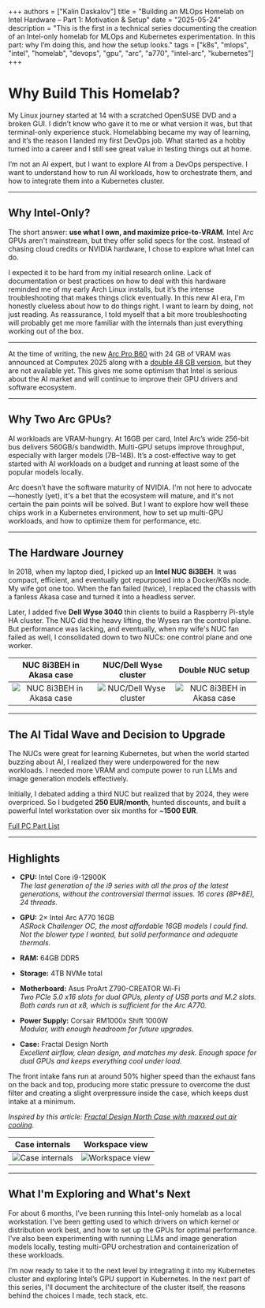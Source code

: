 +++
authors = ["Kalin Daskalov"]
title = "Building an MLOps Homelab on Intel Hardware – Part 1: Motivation & Setup"
date = "2025-05-24"
description = "This is the first in a technical series documenting the creation of an Intel-only homelab for MLOps and Kubernetes experimentation. In this part: why I’m doing this, and how the setup looks."
tags = ["k8s", "mlops", "intel", "homelab", "devops", "gpu", "arc", "a770", "intel-arc", "kubernetes"]
+++

# Why Build This Homelab?

My Linux journey started at 14 with a scratched OpenSUSE DVD and a broken GUI. I didn’t know who gave it to me or what version it was, but that terminal-only experience stuck. Homelabbing became my way of learning, and it’s the reason I landed my first DevOps job. What started as a hobby turned into a career and I still see great value in testing things out at home.

I’m not an AI expert, but I want to explore AI from a DevOps perspective. I want to understand how to run AI workloads, how to orchestrate them, and how to integrate them into a Kubernetes cluster.

---

## Why Intel-Only?

The short answer: **use what I own, and maximize price-to-VRAM**. Intel Arc GPUs aren't mainstream, but they offer solid specs for the cost. Instead of chasing cloud credits or NVIDIA hardware, I chose to explore what Intel can do.

I expected it to be hard from my initial research online. Lack of documentation or best practices on how to deal with this hardware reminded me of my early Arch Linux installs, but it’s the intense troubleshooting that makes things click eventually. In this new AI era, I'm honestly clueless about how to do things right. I want to learn by doing, not just reading. As reassurance, I told myself that a bit more troubleshooting will probably get me more familiar with the internals than just everything working out of the box.

---

At the time of writing, the new [Arc Pro B60](https://www.intel.com/content/www/us/en/products/sku/243916/intel-arc-pro-b60-graphics/specifications.html) with 24 GB of VRAM was announced at Computex 2025 along with a [double 48 GB version](https://www.maxsun.com/blogs/maxsun-motherboard/maxsun-unveils-intel-arc-pro-b60-dual-48g-turbo-at-computex-2025), but they are not available yet. This gives me some optimism that Intel is serious about the AI market and will continue to improve their GPU drivers and software ecosystem.

---

## Why Two Arc GPUs?

AI workloads are VRAM-hungry. At 16GB per card, Intel Arc’s wide 256-bit bus delivers 560GB/s bandwidth. Multi-GPU setups improve throughput, especially with larger models (7B–14B). It’s a cost-effective way to get started with AI workloads on a budget and running at least some of the popular models locally.

Arc doesn’t have the software maturity of NVIDIA. I'm not here to advocate—honestly (yet), it's a bet that the ecosystem will mature, and it's not certain the pain points will be solved. But I want to explore how well these chips work in a Kubernetes environment, how to set up multi-GPU workloads, and how to optimize them for performance, etc.

---

## The Hardware Journey

In 2018, when my laptop died, I picked up an **Intel NUC 8i3BEH**. It was compact, efficient, and eventually got repurposed into a Docker/K8s node. My wife got one too. When the fan failed (twice), I replaced the chassis with a fanless Akasa case and turned it into a headless server.

Later, I added five **Dell Wyse 3040** thin clients to build a Raspberry Pi-style HA cluster. The NUC did the heavy lifting, the Wyses ran the control plane. But performance was lacking, and eventually, when my wife's NUC fan failed as well, I consolidated down to two NUCs: one control plane and one worker.

| NUC 8i3BEH in Akasa case | NUC/Dell Wyse cluster | Double NUC setup |
|:------------------------:|:---------------------:|:----------------:|
| ![NUC 8i3BEH in Akasa case](/static/images/post-03/nuc-open.jpg) | ![NUC/Dell Wyse cluster](/static/images/post-03/3dell-1nuc.jpg) | ![NUC 8i3BEH in Akasa case](/static/images/post-03/2nuc.jpg) |

---

## The AI Tidal Wave and Decision to Upgrade

The NUCs were great for learning Kubernetes, but when the world started buzzing about AI, I realized they were underpowered for the new workloads. I needed more VRAM and compute power to run LLMs and image generation models effectively.

Initially, I debated adding a third NUC but realized that by 2024, they were overpriced. So I budgeted **250 EUR/month**, hunted discounts, and built a powerful Intel workstation over six months for ~**1500 EUR**.

[Full PC Part List](https://pcpartpicker.com/list/gkqsLc)

---

## Highlights

- **CPU:** Intel Core i9-12900K  
  _The last generation of the i9 series with all the pros of the latest generations, without the controversial thermal issues. 16 cores (8P+8E), 24 threads._

- **GPU:** 2× Intel Arc A770 16GB  
  _ASRock Challenger OC, the most affordable 16GB models I could find. Not the blower type I wanted, but solid performance and adequate thermals._

- **RAM:** 64GB DDR5

- **Storage:** 4TB NVMe total

- **Motherboard:** Asus ProArt Z790-CREATOR Wi-Fi  
  _Two PCIe 5.0 x16 slots for dual GPUs, plenty of USB ports and M.2 slots. Both cards run at x8, which is sufficient for the Arc A770._

- **Power Supply:** Corsair RM1000x Shift 1000W  
  _Modular, with enough headroom for future upgrades._

- **Case:** Fractal Design North  
  _Excellent airflow, clean design, and matches my desk. Enough space for dual GPUs and keeps everything cool under load._

The front intake fans run at around 50% higher speed than the exhaust fans on the back and top, producing more static pressure to overcome the dust filter and creating a slight overpressure inside the case, which keeps dust intake at a minimum.

_Inspired by this article: [Fractal Design North Case with maxxed out air cooling](https://www.reddit.com/r/FractalDesign/comments/15naud4/fractal_design_north_case_with_maxxed_out_air/)._

| Case internals | Workspace view |
|:--------------:|:-------------:|
| ![Case internals](/images/post-03/arc-front.jpeg) | ![Workspace view](/images/post-03/desk.png) |

---

## What I'm Exploring and What's Next

For about 6 months, I’ve been running this Intel-only homelab as a local workstation. I've been getting used to which drivers on which kernel or distribution work best, and how to set up the GPUs for optimal performance. I’ve also been experimenting with running LLMs and image generation models locally, testing multi-GPU orchestration and containerization of these workloads.

I’m now ready to take it to the next level by integrating it into my Kubernetes cluster and exploring Intel’s GPU support in Kubernetes. In the next part of this series, I'll document the architecture of the cluster itself, the reasons behind the choices I made, tech stack, etc.